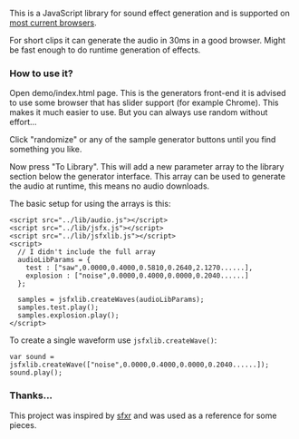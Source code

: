 This is a JavaScript library for sound effect generation and is supported on
[most current browsers](http://caniuse.com/#feat=audio).

For short clips it can generate the audio in 30ms in a good browser. Might
be fast enough to do runtime generation of effects.

### How to use it?

Open demo/index.html page. This is the generators front-end
it is advised to use some browser that has slider support (for example Chrome).
This makes it much easier to use. But you can always use random without effort...

Click "randomize" or any of the sample generator buttons until you find something
you like.

Now press "To Library". This will add a new parameter array to the library
section below the generator interface. This array can be used to generate the
audio at runtime, this means no audio downloads.

The basic setup for using the arrays is this:

    <script src="../lib/audio.js"></script>
    <script src="../lib/jsfx.js"></script>
    <script src="../lib/jsfxlib.js"></script>
    <script>
      // I didn't include the full array
      audioLibParams = {
        test : ["saw",0.0000,0.4000,0.5810,0.2640,2.1270......],
        explosion : ["noise",0.0000,0.4000,0.0000,0.2040......]
      };

      samples = jsfxlib.createWaves(audioLibParams);
      samples.test.play();
      samples.explosion.play();
    </script>

To create a single waveform use `jsfxlib.createWave()`:

    var sound = jsfxlib.createWave(["noise",0.0000,0.4000,0.0000,0.2040......]);
    sound.play();

### Thanks...

This project was inspired by [sfxr](http://www.drpetter.se/project_sfxr.html)
and was used as a reference for some pieces.
